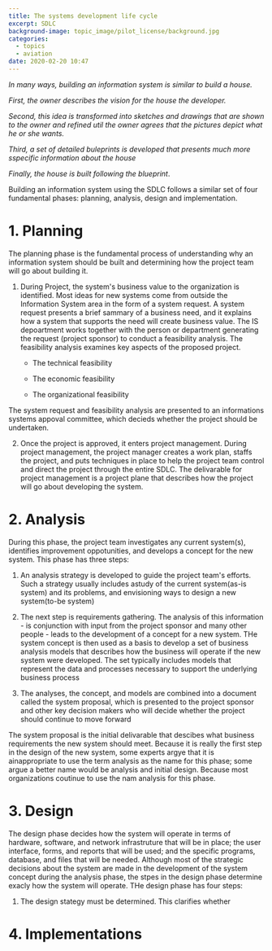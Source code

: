 ```yaml
---
title: The systems development life cycle
excerpt: SDLC
background-image: topic_image/pilot_license/background.jpg
categories:
  - topics
  - aviation
date: 2020-02-20 10:47
---
```


*In many ways, building an information system is similar to build a house.*

*First, the owner describes the vision for the house the developer.*

*Second, this idea is transformed into sketches and drawings that are shown to the owner and refined util the owner agrees that the pictures depict what he or she wants.*

*Third, a set of detailed buleprints is developed that presents much more sspecific information about the house*

*Finally, the house is built following the blueprint*.

Building an information system using the SDLC follows a similar set of four fundamental phases: planning, analysis, design and implementation.

# 1. Planning

The planning phase is the fundamental process of understanding why an information system should be built and determining how the project team will go about building it.

1. During Project, the system's business value to the organization is identified. Most ideas for new systems come from outside the Information System area in the form of a system request. A system request presents a brief sammary of a business need, and it explains how a system that supports the need will create business value. The IS depoartment works together with the person or department generating the request (project sponsor) to conduct a feasibility analysis. The feasibility analysis examines key aspects of the proposed project.

	- The technical feasibility 
	
	- The economic feasibility

	- The organizational feasibility

The system request and feasibility analysis are presented to an informations systems appoval committee, which decieds whether the project should be undertaken.

2. Once the project is approved, it enters project management. During project management, the project manager creates a work plan, staffs the project, and puts techniques in place to help the project team control and direct the project through the entire SDLC. The delivarable for project management is a project plane that describes how the project will go about developing the system.

# 2. Analysis

During this phase, the project team investigates any current system(s), identifies improvement oppotunities, and develops a concept for the new system. This phase has three steps:

1. An analysis strategy is developed to guide the project team's efforts. Such a strategy usually includes astudy of the current system(as-is system) and its problems, and envisioning ways to design a new system(to-be system)

2. The next step is requirements gathering. The analysis of this information - is conjunction with input from the project sponsor and many other people - leads to the development of a concept for a new system. THe system concept is then used as a basis to develop a set of business analysis models that describes how the business will operate if the new system were developed. The set typically includes models that represent the data and processes necessary to support the underlying business process

3. The analyses, the concept, and models are combined into a document called the system proposal, which is presented to the project sponsor and other key decision makers who will decide whether the project should continue to move forward

The system proposal is the initial delivarable that descibes what business requirements the new system should meet. Because it is really the first step in the design of the new system, some experts argye that it is ainappropriate to use the term analysis as the name for this phase; some argue a better name would be analysis and initial design. Because most organizations coutinue to use the nam analysis for this phase.

# 3. Design

The design phase decides how the system will operate in terms of hardware, software, and network infrastruture that will be in place; the user interface, forms, and reports that will be used; and the specific programs, database, and files that will be needed. Although most of the strategic decisions about the system are made in the development of the system concept during the analysis phase, the stpes in the design phase determine exacly how the system will operate. THe design phase has four steps:

1. The design stategy must be determined. This clarifies whether

# 4. Implementations

<!-- # Being an analyst

Business Analyst focus on business issues surrounding the system.  Help identify the business value that the system will create-develops ideas for improving the business processes.

The requirements analyst role focuses on eliciting the requirements from the stakeholders associated with the new system.

The infrastructure analyst role focuses on technical issues surrounding the ways the system will interact with the organization's technical infrastructure.
 -->

